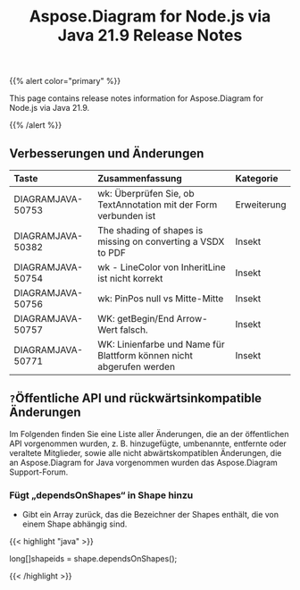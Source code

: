 ﻿---
title: Aspose.Diagram for Node.js via Java 21.9 Release Notes
type: docs
weight: 5
url: /de/java/aspose-diagram-for-node-js-via-java-21-9-release-notes/
---
{{% alert color="primary" %}}

This page contains release notes information for Aspose.Diagram for Node.js via Java 21.9.

{{% /alert %}}
## **Verbesserungen und Änderungen**  ##

|**Taste**|**Zusammenfassung**|**Kategorie**|
|:- |:- |:- |
|DIAGRAMJAVA-50753|wk: Überprüfen Sie, ob TextAnnotation mit der Form verbunden ist|Erweiterung|
|DIAGRAMJAVA-50382|The shading of shapes is missing on converting a VSDX to PDF|Insekt|
|DIAGRAMJAVA-50754|wk - LineColor von InheritLine ist nicht korrekt|Insekt|
|DIAGRAMJAVA-50756|wk: PinPos null vs Mitte-Mitte|Insekt|
|DIAGRAMJAVA-50757|WK: getBegin/End Arrow-Wert falsch.|Insekt|
|DIAGRAMJAVA-50771|WK: Linienfarbe und Name für Blattform können nicht abgerufen werden|Insekt|
## `?`**Öffentliche API und rückwärtsinkompatible Änderungen**
Im Folgenden finden Sie eine Liste aller Änderungen, die an der öffentlichen API vorgenommen wurden, z. B. hinzugefügte, umbenannte, entfernte oder veraltete Mitglieder, sowie alle nicht abwärtskompatiblen Änderungen, die an Aspose.Diagram for Java vorgenommen wurden das Aspose.Diagram Support-Forum.

### **Fügt „dependsOnShapes“ in Shape hinzu**
- Gibt ein Array zurück, das die Bezeichner der Shapes enthält, die von einem Shape abhängig sind.



{{< highlight "java" >}}

long[]shapeids = shape.dependsOnShapes();

{{< /highlight >}}
